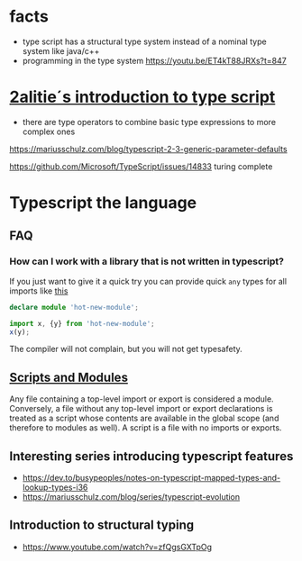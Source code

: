 # facts
- type script has a structural type system instead of a nominal type system like java/c++
- programming in the type system https://youtu.be/ET4kT88JRXs?t=847

#  [2alitie´s introduction to type script](http://2ality.com/2018/04/type-notation-typescript.html) 
- there are type operators to combine basic type expressions to more complex ones

https://mariusschulz.com/blog/typescript-2-3-generic-parameter-defaults

https://github.com/Microsoft/TypeScript/issues/14833 turing complete

# Typescript the language

## FAQ
### How can I work with a library that is not written in typescript?
If you just want to give it a quick try you can provide quick `any` types for all imports like [this](https://www.typescriptlang.org/docs/handbook/modules.html#shorthand-ambient-modules)
```typescript
declare module 'hot-new-module';

import x, {y} from 'hot-new-module';
x(y);
```
The compiler will not complain, but you will not get typesafety.
## [Scripts and Modules](https://www.typescriptlang.org/docs/handbook/modules.html#introduction) 
Any file containing a top-level import or export is considered a module.
Conversely, a file without any top-level import or export declarations is treated as a script whose contents are available in the global scope (and therefore to modules as well).
A script is a file with no imports or exports.


## Interesting series introducing typescript features
- https://dev.to/busypeoples/notes-on-typescript-mapped-types-and-lookup-types-i36
- https://mariusschulz.com/blog/series/typescript-evolution

## Introduction to structural typing
- https://www.youtube.com/watch?v=zfQgsGXTpOg
